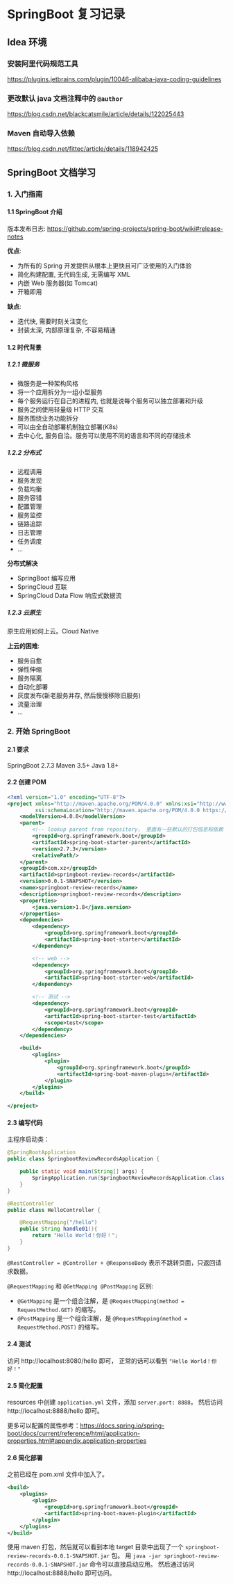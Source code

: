 # SpringBoot 复习记录
## Idea 环境
### 安装阿里代码规范工具
https://plugins.jetbrains.com/plugin/10046-alibaba-java-coding-guidelines
### 更改默认 java 文档注释中的 `@author`
https://blog.csdn.net/blackcatsmile/article/details/122025443
### Maven 自动导入依赖
https://blog.csdn.net/fittec/article/details/118942425
## SpringBoot 文档学习
### 1. 入门指南
#### 1.1 SpringBoot 介绍
版本发布日志: https://github.com/spring-projects/spring-boot/wiki#release-notes

**优点**:
- 为所有的 Spring 开发提供从根本上更快且可广泛使用的入门体验
- 简化构建配置, 无代码生成, 无需编写 XML
- 内嵌 Web 服务器(如 Tomcat)
- 开箱即用

**缺点**:
- 迭代快, 需要时刻关注变化
- 封装太深, 内部原理复杂, 不容易精通

#### 1.2 时代背景 
##### 1.2.1 微服务
- 微服务是一种架构风格
- 将一个应用拆分为一组小型服务
- 每个服务运行在自己的进程内, 也就是说每个服务可以独立部署和升级
- 服务之间使用轻量级 HTTP 交互
- 服务围绕业务功能拆分
- 可以由全自动部署机制独立部署(K8s)
- 去中心化, 服务自洽。服务可以使用不同的语言和不同的存储技术
##### 1.2.2 分布式
- 远程调用
- 服务发现
- 负载均衡
- 服务容错
- 配置管理
- 服务监控
- 链路追踪
- 日志管理
- 任务调度
- ...

**分布式解决**
- SpringBoot 编写应用
- SpringCloud 互联
- SpringCloud Data Flow 响应式数据流

##### 1.2.3 云原生
原生应用如何上云。Cloud Native

**上云的困难**:
- 服务自愈
- 弹性伸缩
- 服务隔离
- 自动化部署
- 灰度发布(新老服务并存, 然后慢慢移除旧服务)
- 流量治理
- ...

### 2. 开始 SpringBoot
#### 2.1 要求
SpringBoot 2.7.3
Maven 3.5+
Java  1.8+
#### 2.2 创建 POM
```xml
<?xml version="1.0" encoding="UTF-8"?>
<project xmlns="http://maven.apache.org/POM/4.0.0" xmlns:xsi="http://www.w3.org/2001/XMLSchema-instance"
         xsi:schemaLocation="http://maven.apache.org/POM/4.0.0 https://maven.apache.org/xsd/maven-4.0.0.xsd">
    <modelVersion>4.0.0</modelVersion>
    <parent>
        <!-- lookup parent from repository， 里面有一些默认的打包信息和依赖 -->
        <groupId>org.springframework.boot</groupId>
        <artifactId>spring-boot-starter-parent</artifactId>
        <version>2.7.3</version>
        <relativePath/> 
    </parent>
    <groupId>com.xz</groupId>
    <artifactId>springboot-review-records</artifactId>
    <version>0.0.1-SNAPSHOT</version>
    <name>springboot-review-records</name>
    <description>springboot-review-records</description>
    <properties>
        <java.version>1.8</java.version>
    </properties>
    <dependencies>
        <dependency>
            <groupId>org.springframework.boot</groupId>
            <artifactId>spring-boot-starter</artifactId>
        </dependency>

        <!-- web -->
        <dependency>
            <groupId>org.springframework.boot</groupId>
            <artifactId>spring-boot-starter-web</artifactId>
        </dependency>

        <!-- 测试 -->
        <dependency>
            <groupId>org.springframework.boot</groupId>
            <artifactId>spring-boot-starter-test</artifactId>
            <scope>test</scope>
        </dependency>
    </dependencies>

    <build>
        <plugins>
            <plugin>
                <groupId>org.springframework.boot</groupId>
                <artifactId>spring-boot-maven-plugin</artifactId>
            </plugin>
        </plugins>
    </build>

</project>

```
#### 2.3 编写代码
主程序启动类：
```java
@SpringBootApplication
public class SpringbootReviewRecordsApplication {

    public static void main(String[] args) {
        SpringApplication.run(SpringbootReviewRecordsApplication.class, args);
    }
}
```

```java
@RestController
public class HelloController {

    @RequestMapping("/hello")
    public String handle01(){
        return "Hello World！你好！";
    }
}
```
`@RestController = @Controller + @ResponseBody` 表示不跳转页面，只返回请求数据。

`@RequestMapping` 和  `@GetMapping @PostMapping` 区别:
- `@GetMapping` 是一个组合注解，是 `@RequestMapping(method = RequestMethod.GET)` 的缩写。
- `@PostMapping` 是一个组合注解，是 `@RequestMapping(method = RequestMethod.POST)` 的缩写。

#### 2.4 测试
访问 http://localhost:8080/hello 即可， 正常的话可以看到 `"Hello World！你好！"`

#### 2.5 简化配置
resources 中创建 `application.yml` 文件，添加 `server.port: 8888`，
然后访问 http://localhost:8888/hello 即可。

更多可以配置的属性参考：https://docs.spring.io/spring-boot/docs/current/reference/html/application-properties.html#appendix.application-properties

#### 2.6 简化部署
之前已经在 pom.xml 文件中加入了。
```xml
<build>
    <plugins>
        <plugin>
            <groupId>org.springframework.boot</groupId>
            <artifactId>spring-boot-maven-plugin</artifactId>
        </plugin>
    </plugins>
</build>
```
使用 maven 打包，然后就可以看到本地 target 目录中出现了一个 `springboot-review-records-0.0.1-SNAPSHOT.jar` 包。
用 `java -jar springboot-review-records-0.0.1-SNAPSHOT.jar` 命令可以直接启动应用。
然后通过访问 http://localhost:8888/hello 即可访问。
